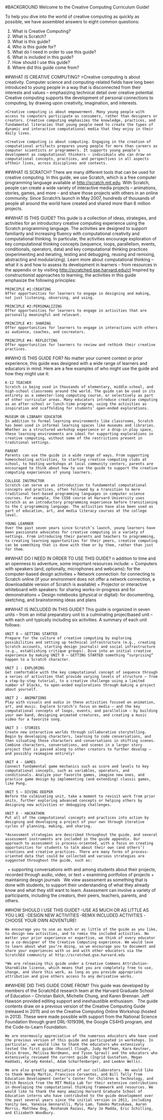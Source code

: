 #BACKGROUND
Welcome to the Creative Computing Curriculum Guide!

To help you dive into the world of creative computing as quickly as possible, we have assembled answers to eight common questions:
1. What is Creative Computing?
2. What is Scratch?
3. What is this guide?
4. Who is this guide for?
5. What do I need in order to use this guide?
6. What is included in this guide?
7. How should I use this guide?
8. Where did this guide come from?

##WHAT IS CREATIVE COMPUTING?
    >Creative computing is about creativity. Computer science and computing-related fields have long been introduced to young people in a way that is disconnected from their interests and values – emphasizing technical detail over creative potential. Creative computing supports the development of personal connections to computing, by drawing upon creativity, imagination, and interests.
    
    >Creative computing is about empowerment. Many young people with access to computers participate as consumers, rather than designers or creators. Creative computing emphasizes the knowledge, practices, and fundamental literacies that young people need to create the types of dynamic and interactive computational media that they enjoy in their daily lives.

    >Creative computing is about computing. Engaging in the creation of computational artifacts prepares young people for more than careers as computer scientists or programmers. It supports young people’s development as computational thinkers – individuals who can draw on computational concepts, practices, and perspectives in all aspects oftheir lives, across disciplines and contexts.


##WHAT IS SCRATCH?
    There are many different tools that can be used for creative computing. In this guide, we use Scratch, which is a free computer programming language available at http://scratch.mit.edu. With Scratch, people can create a wide variety of interactive media projects – animations, stories, games, and more – and share those projects with others in an online community. Since Scratch’s launch in May 2007, hundreds of thousands of people all around the world have created and shared more than 6 million projects.

##WHAT IS THIS GUIDE?
    This guide is a collection of ideas, strategies, and activities for an introductory creative computing experience using the Scratch programming language. The activities are designed to support familiarity and increasing fluency with computational creativity and computational thinking. In particular, the activities encourage exploration of key computational thinking concepts (sequence, loops, parallelism, events, conditionals, operators, data) and key computational thinking practices (experimenting and iterating, testing and debugging, reusing and remixing, abstracting and modularizing). Learn more about computational thinking – what it is and how to assess its development in learners – from resources in the appendix or by visiting <http://scratched.gse.harvard.edu/ct> Inspired by constructionist approaches to learning, the activities in this guide emphasize the following principles:

    PRINCIPLE #1:CREATING
    Offer opportunities for learners to engage in designing and making, not just listening, observing, and using.

    PRINCIPLE #2:PERSONALIZING
    Offer opportunities for learners to engage in activities that are personally meaningful and relevant.

    PRINCIPLE #3: SHARING
    Offer opportunities for learners to engage in interactions with others as audience, coaches, and cocreators.

    PRINCIPLE #4: REFLECTING
    Offer opportunities for learners to review and rethink their creative practices.

##WHO IS THIS GUIDE FOR?
    No matter your current context or prior experience, this guide was designed with a wide range of learners and educators in mind. Here are a few examples of who might use the guide and how they might use it:

    K-12 TEACHER
    Scratch is being used in thousands of elementary, middle-school, and high-school classrooms around the world. The guide can be used in its entirety as a semester-long computing course, or selectively as part of other curricular areas. Many educators introduce creative computing as an after-school or lunch-time program, using the activities as inspiration and scaffolding for students’ open-ended explorations.

    MUSEUM OR LIBRARY EDUCATOR
    In addition to formal learning environments like classrooms, Scratch has been used in informal learning spaces like museums and libraries. Whether as a structured workshop experience or a drop-in play space, these learning environments are ideal for supporting explorations in creative computing, without some of the restrictions present in traditional settings.

    PARENT
    Parents can use the guide in a wide range of ways. From supporting homeschooling activities, to starting creative computing clubs at school, to hosting workshops at local community centers, parents are encouraged to think about how to use the guide to support the creative computing experiences of young learners.

    COLLEGE INSTRUCTOR
    Scratch can serve as an introduction to fundamental computational concepts and practices, often followed by a transition to more traditional text-based programming languages in computer science courses. For example, the CS50 course at Harvard University uses Scratch as an introductory programming experience before transitioning to the C programming language. The activities have also been used as part of education, art, and media literacy courses at the college level.
    
    YOUNG LEARNER
    Over the past seven years since Scratch’s launch, young learners have been passionate advocates for creative computing in a variety of settings. From introducing their parents and teachers to programming, to creating learning opportunities for their peers, creative computing can be something that is done with them or by them, rather than just for them.
    
##WHAT DO I NEED IN ORDER TO USE THIS GUIDE?
    n addition to time and an openness to adventure, some important resources include:
    + Computers with speakers (and, optionally, microphones and webcams): for the computer-based design activities
    + Network connection: for connecting to Scratch online (if your environment does not offer a network connection, a downloadable version of Scratch is available)
    + Projector or interactive whiteboard with speakers: for sharing works-in-progress and for demonstrations
    + Design notebooks (physical or digital): for documenting, sketching, and brainstorming ideas and plans

##WHAT IS INCLUDED IN THIS GUIDE?
    This guide is organized in seven units – from an initial preparatory unit to a culminating projectbased unit – with each unit typically including six activities. A summary of each unit follows:
    
    UNIT 0 – GETTING STARTED
    Prepare for the culture of creative computing by exploring possibilities and setting up technical infrastructure (e.g., creating Scratch accounts, starting design journals) and social infrastructure (e.g., establishing critique groups). Dive into an initial creative experience by making UNIT 0 – GETTING STARTED something “surprising” happen to a Scratch character.
    
    UNIT 1 - EXPLORING
    Get comfortable with the key computational concept of sequence through a series of activities that provide varying levels of structure – from a step-by-step tutorial, to a creative challenge using a limited number of blocks, to open-ended explorations through making a project about yourself.
    
    UNIT 2 - ANIMATIONS
    Play with visuals and audio in these activities focused on animation, art, and music. Explore Scratch’s focus on media – and the key computational concepts of loops, events, and parallelism – by building your own band, designing animated creatures, and creating a music video for a favorite song.
    
    UNIT 3 - STORIES
    Create new interactive worlds through collaborative storytelling. Begin by developing characters, learning to code conversations, and then situating those characters and conversations in shifting scenes. Combine characters, conversations, and scenes in a larger story project that is passed along to other creators to further develop – and possibly reimagine entirely!
    
    UNIT 4 - GAMES
    Connect fundamental game mechanics such as score and levels to key computational concepts, such as variables, operators, and conditionals. Analyze your favorite games, imagine new ones, and practice game design by implementing (and extending) classic games, like Pong.
    
    UNIT 5 – DIVING DEEPER
    Before the culminating unit, take a moment to revisit work from prior units, further exploring advanced concepts or helping others by designing new activities or debugging challenges.
    
    UNIT 6 - HACKATHON
    Put all of the computational concepts and practices into action by designing and developing a project of your own through iterative cycles of planning, making, and sharing.
    
    *Assessment strategies are described throughout the guide, and several assessment instruments are included in the guide appendix. Our approach to assessment is process-oriented, with a focus on creating opportunities for students to talk about their own (and others’) creations and creative practices. There are many forms of process-oriented data that could be collected and various strategies are suggested throughout the guide, such as:
 
    + supporting conversations with and among students about their projects, recorded through audio, video, or text
    + examining portfolios of projects
    + maintaining design journals  
    We view assessment as something that is done with students, to support their understanding of what they already know and what they still want to learn. Assessment can involve a variety of participants, including the creators, their peers, teachers, parents, and others. 

##HOW SHOULD I USE THIS GUIDE?
    -USE AS MUCH OR AS LITTLE AS YOU LIKE
    -DESIGN NEW ACTIVITIES
    -REMIX INCLUDED ACTIVITIES
    -CHOOSE YOUR OWN ADVENTURE!
    
    We encourage you to use as much or as little of the guide as you like, to design new activities, and to remix the included activities. No matter your prior experience or expertise, we think of every educator as a co-designer of the Creative Computing experience. We would love to learn about what you’re doing, so we encourage you to document and share your experiences with us and with other educators via the ScratchEd community at http://scratched.gse.harvard.edu
    
    *We are releasing this guide under a Creative Commons Attribution-ShareAlike license, which means that you are completely free to use, change, and share this work, as long as you provide appropriate attribution and give others access to any derivative works. 
    
##WHERE DID THIS GUIDE COME FROM?
    This guide was developed by members of the ScratchEd research team at the Harvard Graduate School of Education – Christan Balch, Michelle Chung, and Karen Brennan. Jeff Hawson provided editing support and inexhaustible enthusiasm.
 
    The guide contents draw on a previous version of the Creative Computing Guide (released in 2011) and on the Creative Computing Online Workshop (hosted in 2013). These were made possible with support from the National Science Foundation through grant DRL-1019396, the Google CS4HS program, and the Code-to-Learn Foundation.

    We are enormously appreciative of the numerous educators who have used the previous version of this guide and participated in workshops. In particular, we would like to thank the educators who extensively tested the first guide (Russell Clough, Judy Hoffman, Kara Kestner, Alvin Kroon, Melissa Nordmann, and Tyson Spraul) and the educators who extensively reviewed the current guide (Ingrid Gustafson, Megan Haddadi, Keledy Kenkel, Adam Scharfenberger, and LeeAnn Wells).

    We are also greatly appreciative of our collaborators. We would like to thank Wendy Martin, Francisco Cervantes, and Bill Tally from Education Development Center’s Center for Children & Technology, and Mitch Resnick from the MIT Media Lab for their extensive contributions in developing the computational thinking framework and resources. We would like to thank the many amazing Harvard Graduate School of Education interns who have contributed to the guide development over the past several years since the initial version in 2011, including Vanity Gee, Vanessa Gennarelli, Mylo Lam, Tomoko Matsukawa, Aaron Morris, Matthew Ong, Roshanak Razavi, Mary Jo Madda, Eric Schilling, and Elizabeth Woodbury.
    

    

